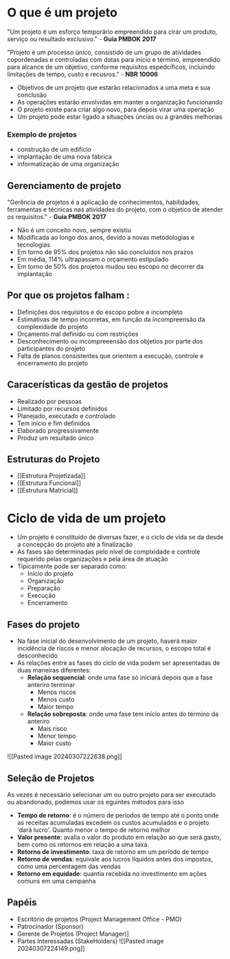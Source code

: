 # O que é um projeto 

"Um projeto é um esforço temporário empreendido para cirar um produto, serviço ou resultado exclusivo." - **Guia PMBOK 2017**

"Projeto é um processo único, consistido de um grupo de atividades copordenadas e controladas com datas para início e término, empreendido para alcance de um objetivo, conforme requisitos espedcíficos, incluindo limitações de tempo, custo e recusros." - **NBR 10006**

- Objetivos de um projeto que estarão relacionados a uma meta e sua conclusão 
- As operações estarão envolvidas em manter a organização funcionando
- O projeto existe para criar algo novo, para depois virar uma operação
- Um projeto pode estar ligado a situações úncias ou a grandes melhorias
### Exemplo de projetos
- construção de um edifício
- implantação de uma nova fábrica
- informatização de uma organização

## Gerenciamento de projeto

"Gerência de projetos é a aplicação de conhecimentos, habilidades, ferramentas e técnicas nas atividades do projeto, com o objetico de atender os requisitos." - **Guia PMBOK 2017**

- Não é um conceito novo, sempre existiu 
- Modificada ao longo dos anos, devido a novas metodologias e tecnologias
- Em torno de 95% dos projetos não são concluídos nos prazos
- Em média, 114% ultrapassam o orçamento estipulado
- Em torno de 50% dos projetos mudou seu escopo no decorrer da implantação 

## Por que os projetos falham : 
- Definições dos requisitos e do escopo pobre e incompleto
- Estimativas de tempo incorretas, em função da incompreensão da complexidade do projeto
- Orçamento mal definido ou com restrições
- Desconhecimento ou incompreeensão dos objetios por parte dos participantes do projeto
- Falta de planos consistentes que orientem a execução, controle e encerramento do projeto 

## Caracerísticas da gestão de projetos

- Realizado por pessoas
- Limitado por recursos definidos 
- Planejado, executado e controlado 
- Tem início e fim definidos
- Elaborado progressivamente
- Produz um resultado único

## Estruturas do Projeto 

- [[Estrutura Projetizada]]
- [[Estrutura Funcional]]
- [[Estrutura Matricial]]


# Ciclo de vida de um projeto

- Um projeto é constituido de diversas fazer, e o ciclo de vida se da desde a concepção do projeto até a finalização 
- As fases são determinadas pelo nível de complxidade e controle requerido pelas organizações e pela área de atuação
- Tipicamente pode ser separado como:
	- Início do projeto
	- Organização
	- Preparação
	- Execução 
	- Encerramento
## Fases do projeto 

- Na fase inicial do desenvolvimento de um projeto, haverá maior incidência de riscos e menor alocação de recursos, o escopo total é desconhecido
- As relações entre as fases do ciclo de vida podem ser apresentadas de duas maneiras diferentes:
	- **Relação sequencial**: onde uma fase só iniciará depois que a fase anteriro terminar 
		- Menos riscos
		- Menos custo
		- Maior tempo
	-  **Relação sobreposta**: onde uma fase tem início antes do término da anteriro
		- Mais risco
		- Menor tempo
		- Maior custo

![[Pasted image 20240307222638.png]]

## Seleção de Projetos

As vezes é necessário selecionar um ou outro projeto para ser executado ou abandonado, podemos usar os eguintes métodos para isso

- **Tempo de retorno**: é o número de períodos de tempo até o ponto onde as receitas acumuladas excedem os custos acumulados e o projeto 'dará lucro'. Quanto menor o tempo de retorno melhor
- **Valor presente**: avalia o valor do produto em relação ao que será gasto, bem como os retornos em relação a uma taxa.
- **Retorno de investimento**: taxa de retorno em um período de tempo
- **Retorno de vendas**: equivale aos lucros líquidos antes dos impostos, como uma percentagem das vendas
- **Retorno em equidade**: quantia recebida no investimento em ações comuns em uma campanha

## Papéis
- Escritório de projetos (Project Management Office - PMO)
- Patrocinador (Sponsor)
- Gerente de Projetos (Project Manager)]
- Partes Interessadas (StakeHolders)
![[Pasted image 20240307224149.png]]